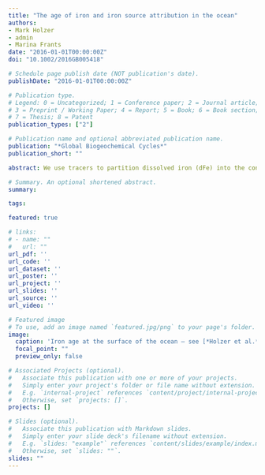 ```yaml
---
title: "The age of iron and iron source attribution in the ocean"
authors:
- Mark Holzer
- admin
- Marina Frants
date: "2016-01-01T00:00:00Z"
doi: "10.1002/2016GB005418"

# Schedule page publish date (NOT publication's date).
publishDate: "2016-01-01T00:00:00Z"

# Publication type.
# Legend: 0 = Uncategorized; 1 = Conference paper; 2 = Journal article;
# 3 = Preprint / Working Paper; 4 = Report; 5 = Book; 6 = Book section;
# 7 = Thesis; 8 = Patent
publication_types: ["2"]

# Publication name and optional abbreviated publication name.
publication: "*Global Biogeochemical Cycles*"
publication_short: ""

abstract: We use tracers to partition dissolved iron (dFe) into the contributions from each source within a numerical model of the iron cycle without perturbing the system. These contributions are further partitioned according to the time since injection into the ocean, which defines their iron-age spectrum and mean iron age. The utility of these diagnostics is illustrated for a family of inverse model estimates of the iron cycle, constrained by a data-assimilated circulation and available dFe measurements. The source contributions are compared with source anomalies defined as the differences between solutions with and without the source in question. We find that in the Southern Ocean euphotic zone, the hydrothermal and sediment contributions range from 15% to 30% of the total each, which the anomalies underestimate by a factor of ∼2 because of the nonlinearity of scavenging. The iron age is only reset by scavenging and attains a mean of several hundred years in the Southern Ocean euphotic zone, revealing that aeolian iron there is supplied primarily from depth as regenerated dFe. Tagging iron according to source region and pathways shows that 70–80% of the aeolian dFe in the euphotic zone near Antarctica is supplied from north of 46°S via paths that reach below 1 km depth. Hydrothermal iron has the oldest surface mean ages on the order of middepth ventilation times. A measure of uncertainty is provided by the systematic variations of our diagnostics across the family of iron cycle estimates, each member of which has a different aeolian source strength.

# Summary. An optional shortened abstract.
summary: 

tags:

featured: true

# links:
# - name: ""
#   url: ""
url_pdf: ''
url_code: ''
url_dataset: ''
url_poster: ''
url_project: ''
url_slides: ''
url_source: ''
url_video: ''

# Featured image
# To use, add an image named `featured.jpg/png` to your page's folder. 
image:
  caption: 'Iron age at the surface of the ocean — see [*Holzer et al.*, 2016](10.1002/2016GB005418)'
  focal_point: ""
  preview_only: false

# Associated Projects (optional).
#   Associate this publication with one or more of your projects.
#   Simply enter your project's folder or file name without extension.
#   E.g. `internal-project` references `content/project/internal-project/index.md`.
#   Otherwise, set `projects: []`.
projects: []

# Slides (optional).
#   Associate this publication with Markdown slides.
#   Simply enter your slide deck's filename without extension.
#   E.g. `slides: "example"` references `content/slides/example/index.md`.
#   Otherwise, set `slides: ""`.
slides: ""
---
```



